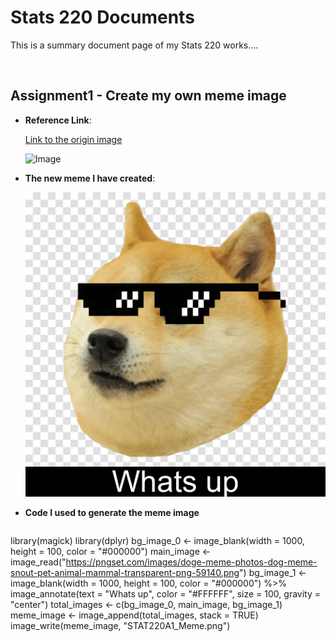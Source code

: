 # Stats 220 Documents

This is a summary document page of my Stats 220 works....

<br>

## Assignment1 - Create my own meme image

- <b>Reference Link</b>:
  
  [Link to the origin image](https://pngset.com/images/doge-meme-photos-dog-meme-snout-pet-animal-mammal-transparent-png-59140.png)
  
  ![*Image*](https://pngset.com/images/doge-meme-photos-dog-meme-snout-pet-animal-mammal-transparent-png-59140.png)

- <b>The new meme I have created</b>:

  ![Image](https://github.com/kanericky/stats220/blob/main/STAT220A1_Meme.png)
  
- <b> Code I used to generate the meme image</b>

  ```r
library(magick)
library(dplyr)
bg_image_0 <- image_blank(width = 1000, height = 100, color = "#000000")
main_image <- image_read("https://pngset.com/images/doge-meme-photos-dog-meme-snout-pet-animal-mammal-transparent-png-59140.png")
bg_image_1 <- image_blank(width = 1000, height = 100, color = "#000000") %>% image_annotate(text = "Whats up", color = "#FFFFFF", size = 100, gravity = "center")
total_images <- c(bg_image_0, main_image, bg_image_1)
meme_image <- image_append(total_images, stack = TRUE)
image_write(meme_image, "STAT220A1_Meme.png")

  ```
